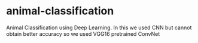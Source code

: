 # animal-classification
Animal Classification using Deep Learning.
In this we used CNN but cannot obtain better accuracy so we used VGG16 pretrained ConvNet
